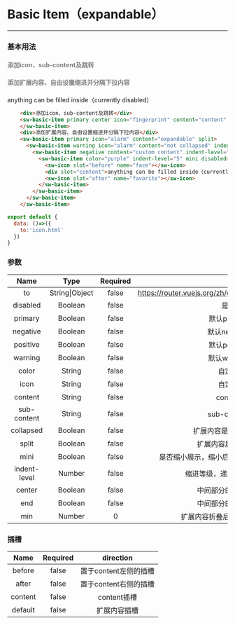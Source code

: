 # Basic Item（expandable）
---
### 基本用法
<common-decorator>
  <div>
    <div style="font-weight:bold;color:grey;margin:20px 0">添加icon、sub-content及跳转</div>
    <sw-basic-item primary icon="fingerprint" center mask content="router" sub-content="go to icon" :to="to" mini>
      <sw-item slot="after">
        <sw-icon name="arrow_forward"></sw-icon>
      </sw-item>
    </sw-basic-item>
    <div style="font-weight:bold;color:grey;margin:20px 0">添加扩展内容、自由设置缩进并分隔下拉内容</div>
    <sw-basic-item primary icon="alarm" content="expandable" split mask>
      <sw-basic-item warning icon="alarm" content="not collapsed" indent-level="2" mini :collapsed="false" split mask disabled>
        <sw-basic-item negative content="custom content" indent-level="5" mini split mask :ripple="{center:true}">
          <sw-basic-item color="purple" indent-level="5" mini mask>
            <sw-icon slot="before" name="face"></sw-icon>
            <div slot="content">anything can be filled inside（currently disabled）</div>
            <sw-icon slot="after" name="favorite"></sw-icon>
          </sw-basic-item>
        </sw-basic-item>
      </sw-basic-item>
    </sw-basic-item>
  </div>
</common-decorator>

<script>
export default {
  data: ()=>({
    to:'icon.html'
  })
}
</script>

``` html
    <div>添加icon、sub-content及跳转</div>
    <sw-basic-item primary center icon="fingerprint" content="content" sub-content="sub-content" :to="to" mini>
    </sw-basic-item>
    <div>添加扩展内容、自由设置缩进并分隔下拉内容</div>
    <sw-basic-item primary icon="alarm" content="expandable" split>
      <sw-basic-item warning icon="alarm" content="not collapsed" indent-level="2" mini :collapsed="false" split>
        <sw-basic-item negative content="custom content" indent-level="5" mini split>
          <sw-basic-item color="purple" indent-level="5" mini disabled>
            <sw-icon slot="before" name="face"></sw-icon>
            <div slot="content">anything can be filled inside（currently disabled）</div>
            <sw-icon slot="after" name="favorite"></sw-icon>
          </sw-basic-item>
        </sw-basic-item>
      </sw-basic-item>
    </sw-basic-item>
```

``` js
export default {
  data: ()=>({
    to:'icon.html'
  })
}
```

### 参数

Name|Type|Required||
:------:|:------:|:------:|:------:|
to|String\|Object|false|<a>https://router.vuejs.org/zh/guide/essentials/navigation.html</a>|
disabled|Boolean|false|是否禁用|
primary|Boolean|false|默认primary配色|
negative|Boolean|false|默认negative配色|
positive|Boolean|false|默认positive配色|
warning|Boolean|false|默认warning配色|
color|String|false|自定义配色|
icon|String|false|自定义icon|
content|String|false|content内容|
sub-content|String|false|sub-content内容|
collapsed|Boolean|false|扩展内容是否折叠,默认true|
split|Boolean|false|扩展内容展开后是否分隔|
mini|Boolean|false|是否缩小展示，缩小后高度为36px，正常为48px|
indent-level|Number|false|缩进等级，递增12px，自由设置|
center|Boolean|false|中间部分的内容水平居中|
end|Boolean|false|中间部分的内容水平居右|
min|Number|0|扩展内容折叠后的最小高度，默认0|

### 插槽

Name|Required|direction|
:------:|:------:|:------:|
before|false|置于content左侧的插槽|
after|false|置于content右侧的插槽|
content|false|content插槽|
default|false|扩展内容插槽|